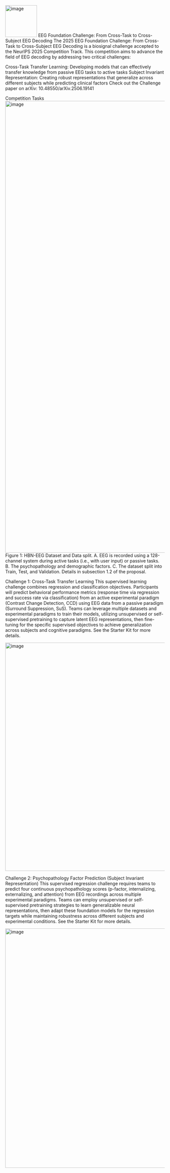 <img width="100" height="100" alt="image" src="https://github.com/user-attachments/assets/1ea60e4f-5ce9-46f4-b4d6-c71f0323ed7d" />
EEG Foundation Challenge: From Cross-Task to Cross-Subject EEG Decoding
The 2025 EEG Foundation Challenge: From Cross-Task to Cross-Subject EEG Decoding is a biosignal challenge accepted to the NeurIPS 2025 Competition Track. This competition aims to advance the field of EEG decoding by addressing two critical challenges:

Cross-Task Transfer Learning: Developing models that can effectively transfer knowledge from passive EEG tasks to active tasks
Subject Invariant Representation: Creating robust representations that generalize across different subjects while predicting clinical factors
Check out the Challenge paper on arXiv: 10.48550/arXiv.2506.19141

Competition Tasks
<img width="2262" height="1421" alt="image" src="https://github.com/user-attachments/assets/8b4217eb-5160-4eff-9301-dfdb5339bfb1" />
Figure 1: HBN-EEG Dataset and Data split. A. EEG is recorded using a 128-channel system during active tasks (i.e., with user input) or passive tasks. B. The psychopathology and demographic factors. C. The dataset split into Train, Test, and Validation. Details in subsection 1.2 of the proposal.

Challenge 1: Cross-Task Transfer Learning
This supervised learning challenge combines regression and classification objectives. Participants will predict behavioral performance metrics (response time via regression and success rate via classification) from an active experimental paradigm (Contrast Change Detection, CCD) using EEG data from a passive paradigm (Surround Suppression, SuS). Teams can leverage multiple datasets and experimental paradigms to train their models, utilizing unsupervised or self-supervised pretraining to capture latent EEG representations, then fine-tuning for the specific supervised objectives to achieve generalization across subjects and cognitive paradigms. See the Starter Kit for more details.

<img width="1429" height="718" alt="image" src="https://github.com/user-attachments/assets/837200ca-3bbe-427c-9d69-266a998f2e13" />


Challenge 2: Psychopathology Factor Prediction (Subject Invariant Representation)
This supervised regression challenge requires teams to predict four continuous psychopathology scores (p-factor, internalizing, externalizing, and attention) from EEG recordings across multiple experimental paradigms. Teams can employ unsupervised or self-supervised pretraining strategies to learn generalizable neural representations, then adapt these foundation models for the regression targets while maintaining robustness across different subjects and experimental conditions. See the Starter Kit for more details.

<img width="1430" height="753" alt="image" src="https://github.com/user-attachments/assets/59915d50-ee2c-496a-8bac-e4297467a779" />






